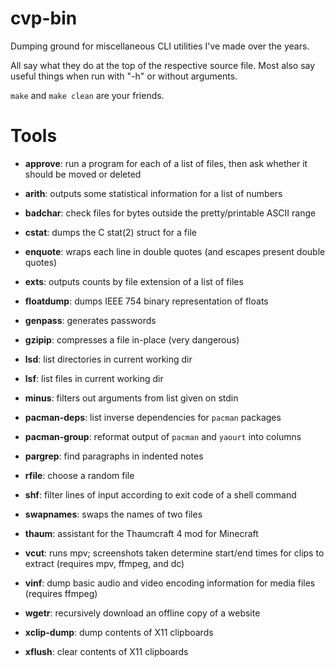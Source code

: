 # cvp-bin

Dumping ground for miscellaneous CLI utilities I've made over the years.

All say what they do at the top of the respective source file.
Most also say useful things when run with "-h" or without arguments.

`make` and `make clean` are your friends.

# Tools

- **approve**: run a program for each of a list of files, then ask whether it should be
  moved or deleted

- **arith**: outputs some statistical information for a list of numbers

- **badchar**: check files for bytes outside the pretty/printable ASCII range

- **cstat**: dumps the C stat(2) struct for a file

- **enquote**: wraps each line in double quotes (and escapes present double quotes)

- **exts**: outputs counts by file extension of a list of files

- **floatdump**: dumps IEEE 754 binary representation of floats

- **genpass**: generates passwords

- **gzipip**: compresses a file in-place (very dangerous)

- **lsd**: list directories in current working dir

- **lsf**: list files in current working dir

- **minus**: filters out arguments from list given on stdin

- **pacman-deps**: list inverse dependencies for `pacman` packages

- **pacman-group**: reformat output of `pacman` and `yaourt` into columns

- **pargrep**: find paragraphs in indented notes

- **rfile**: choose a random file

- **shf**: filter lines of input according to exit code of a shell command

- **swapnames**: swaps the names of two files

- **thaum**: assistant for the Thaumcraft 4 mod for Minecraft

- **vcut**: runs mpv; screenshots taken determine start/end times for clips to extract
  (requires mpv, ffmpeg, and dc)

- **vinf**: dump basic audio and video encoding information for media files (requires
  ffmpeg)

- **wgetr**: recursively download an offline copy of a website

- **xclip-dump**: dump contents of X11 clipboards

- **xflush**: clear contents of X11 clipboards
